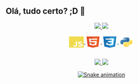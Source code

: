 ## Olá, tudo certo? ;D 🔭


<div align="center">
  <a href="https://github.com/williampscheidt">
  <img height="180em" src="https://github-readme-stats.vercel.app/api?username=williampscheidt&show_icons=true&theme=midnight-purple&include_all_commits=true&count_private=true"/>
  <img height="180em" src="https://github-readme-stats.vercel.app/api/top-langs/?username=williampscheidt&layout=midnight-purple"/>
</div>

<div align="center" style="animation: 3s ease-in 1s 2 reverse both paused slidein;"><br>
  <img align="center" alt="JS" height="30" width="40" src="https://raw.githubusercontent.com/devicons/devicon/master/icons/javascript/javascript-plain.svg">
  <img align="center" alt="HTML" height="30" width="40" src="https://raw.githubusercontent.com/devicons/devicon/master/icons/html5/html5-original.svg">
  <img align="center" alt="CSS" height="30" width="40" src="https://raw.githubusercontent.com/devicons/devicon/master/icons/css3/css3-original.svg">
  <img align="center" alt="PYTHON" height="30" width="40" src="https://raw.githubusercontent.com/devicons/devicon/master/icons/python/python-original.svg">
</div>
  
##
<div align="center">
  <a href="https://wa.me/47991962384"><img src="https://img.shields.io/badge/WhatsApp-25D366?style=for-the-badge&logo=whatsapp&logoColor=white"</a>
  <a href="t.me/williampscheidt1"><img src="https://img.shields.io/badge/Telegram-2CA5E0?style=for-the-badge&logo=telegram&logoColor=white"</a>
  
  
  ![Snake animation](https://github.com/williampscheidt/blob/output/github-contribution-grid-snake.svg)
  
</div>
  

